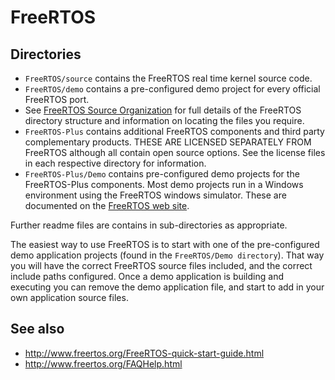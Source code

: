 # FreeRTOS

## Directories
+ `FreeRTOS/source` contains the FreeRTOS real time kernel source code.
+ `FreeRTOS/demo` contains a pre-configured demo project for every official FreeRTOS port.
+ See [FreeRTOS Source Organization](http://www.freertos.org/a00017.html) for full details of the FreeRTOS directory structure and information on locating the files you require.
+ `FreeRTOS-Plus` contains additional FreeRTOS components and third party complementary products. THESE ARE LICENSED SEPARATELY FROM FreeRTOS although all contain open source options. See the license files in each respective directory for information.
+ `FreeRTOS-Plus/Demo` contains pre-configured demo projects for the FreeRTOS-Plus components.  Most demo projects run in a Windows environment using the FreeRTOS windows simulator. These are documented on the [FreeRTOS web site](http://www.FreeRTOS.org/plus).

Further readme files are contains in sub-directories as appropriate.

The easiest way to use FreeRTOS is to start with one of the pre-configured demo application projects (found in the `FreeRTOS/Demo directory`).  That way you will have the correct FreeRTOS source files included, and the correct include paths configured.  Once a demo application is building and executing you can remove the demo application file, and start to add in your own application source files.

## See also
+ http://www.freertos.org/FreeRTOS-quick-start-guide.html
+ http://www.freertos.org/FAQHelp.html

